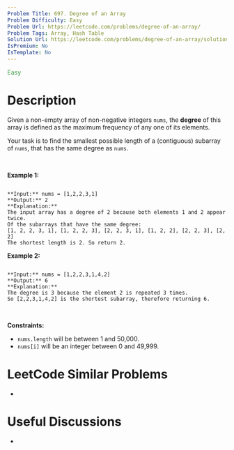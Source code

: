 ```yaml
---
Problem Title: 697. Degree of an Array
Problem Difficulty: Easy
Problem Url: https://leetcode.com/problems/degree-of-an-array/
Problem Tags: Array, Hash Table
Solution Url: https://leetcode.com/problems/degree-of-an-array/solution/
IsPremium: No
IsTemplate: No
---
```


<span style="color: rgb(67, 160, 71);">Easy</span>

# Description

Given a non-empty array of non-negative integers `nums`, the **degree** of this array is defined as the maximum frequency of any one of its elements.


Your task is to find the smallest possible length of a (contiguous) subarray of `nums`, that has the same degree as `nums`.


 


**Example 1:**



```

**Input:** nums = [1,2,2,3,1]
**Output:** 2
**Explanation:** 
The input array has a degree of 2 because both elements 1 and 2 appear twice.
Of the subarrays that have the same degree:
[1, 2, 2, 3, 1], [1, 2, 2, 3], [2, 2, 3, 1], [1, 2, 2], [2, 2, 3], [2, 2]
The shortest length is 2. So return 2.

```

**Example 2:**



```

**Input:** nums = [1,2,2,3,1,4,2]
**Output:** 6
**Explanation:** 
The degree is 3 because the element 2 is repeated 3 times.
So [2,2,3,1,4,2] is the shortest subarray, therefore returning 6.

```

 


**Constraints:**


* `nums.length` will be between 1 and 50,000.
* `nums[i]` will be an integer between 0 and 49,999.




# LeetCode Similar Problems

- []()

# Useful Discussions

- []()
